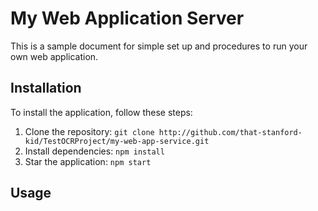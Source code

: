 # My Web Application Server

This is a sample document for simple set up and procedures to run your own web application.

## Installation

To install the application, follow these steps:
  1. Clone the repository: `git clone http://github.com/that-stanford-kid/TestOCRProject/my-web-app-service.git`
  2. Install dependencies: `npm install`
  3. Star the application: `npm start`

## Usage

```
